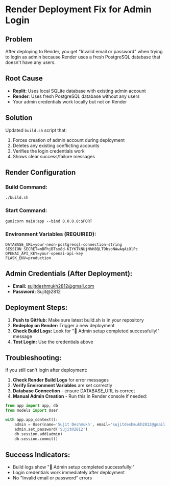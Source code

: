 # Render Deployment Fix for Admin Login

## Problem
After deploying to Render, you get "Invalid email or password" when trying to login as admin because Render uses a fresh PostgreSQL database that doesn't have any users.

## Root Cause
- **Replit**: Uses local SQLite database with existing admin account
- **Render**: Uses fresh PostgreSQL database without any users
- Your admin credentials work locally but not on Render

## Solution
Updated `build.sh` script that:
1. Forces creation of admin account during deployment
2. Deletes any existing conflicting accounts
3. Verifies the login credentials work
4. Shows clear success/failure messages

## Render Configuration

### Build Command:
```
./build.sh
```

### Start Command:
```
gunicorn main:app --bind 0.0.0.0:$PORT
```

### Environment Variables (REQUIRED):
```
DATABASE_URL=your-neon-postgresql-connection-string
SESSION_SECRET=mBFhjBTsx8d-KIYKTkNUjNhH8QLT9hsoNAwAqAiOlPc
OPENAI_API_KEY=your-openai-api-key
FLASK_ENV=production
```

## Admin Credentials (After Deployment):
- **Email:** sujitdeshmukh2812@gmail.com
- **Password:** Sujit@2812

## Deployment Steps:
1. **Push to GitHub:** Make sure latest build.sh is in your repository
2. **Redeploy on Render:** Trigger a new deployment
3. **Check Build Logs:** Look for "🎉 Admin setup completed successfully!" message
4. **Test Login:** Use the credentials above

## Troubleshooting:
If you still can't login after deployment:

1. **Check Render Build Logs** for error messages
2. **Verify Environment Variables** are set correctly
3. **Database Connection** - ensure DATABASE_URL is correct
4. **Manual Admin Creation** - Run this in Render console if needed:
```python
from app import app, db
from models import User

with app.app_context():
    admin = User(name='Sujit Deshmukh', email='sujitdeshmukh2812@gmail.com', is_admin=True)
    admin.set_password('Sujit@2812')
    db.session.add(admin)
    db.session.commit()
```

## Success Indicators:
- Build logs show "🎉 Admin setup completed successfully!"
- Login credentials work immediately after deployment
- No "Invalid email or password" errors